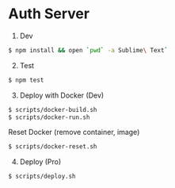# Auth Server

1. Dev

```bash
$ npm install && open `pwd` -a Sublime\ Text`
```

2. Test

```bash
$ npm test
```

3. Deploy with Docker (Dev)

```bash
$ scripts/docker-build.sh
$ scripts/docker-run.sh
```

Reset Docker (remove container, image)

```bash
$ scripts/docker-reset.sh
```

4. Deploy (Pro)

```bash
$ scripts/deploy.sh
```
